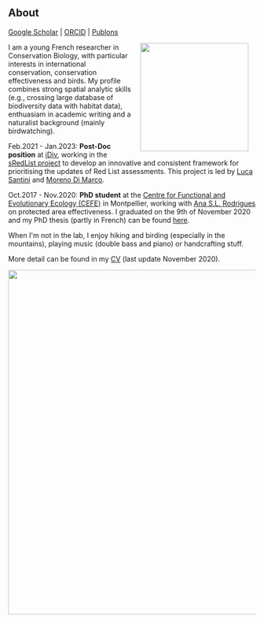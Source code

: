 ## About
[Google Scholar](https://scholar.google.com/citations?user=t42adKwAAAAJ&hl=fr&oi=sra)  \|  [ORCID](https://orcid.org/0000-0003-0850-883X)  \|  [Publons](https://publons.com/researcher/1605670/victor-cazalis/)

<img style="padding: 0 15px; float: right;" src="https://victorcazalis.github.io/Victor3.JPG"  align="right" width="220">

I am a young French researcher in Conservation Biology, with particular interests in international conservation, conservation effectiveness and birds. My profile combines strong spatial analytic skills (e.g., crossing large database of biodiversity data with habitat data), enthuasiam in academic writing and a naturalist background (mainly birdwatching).

Feb.2021 - Jan.2023: **Post-Doc position** at [iDiv](https://www.idiv.de/en/sdiv.html), working in the [sRedList project](https://www.idiv.de/en/sredlist.html) to develop an innovative and consistent framework for prioritising the updates of Red List assessments. This project is led by [Luca Santini](http://lucasantini.com/) and [Moreno Di Marco](https://www.biodiversitychange.com).

Oct.2017 - Nov.2020: **PhD student** at the [Centre for Functional and Evolutionary Ecology (CEFE)](https://www.cefe.cnrs.fr/en/) in Montpellier, working with [Ana S.L. Rodrigues](https://www.cefe.cnrs.fr/fr/recherche/bc/dpb/862-c/228-ana-rodrigues) on protected area effectiveness. I graduated on the 9th of November 2020 and my PhD thesis (partly in French) can be found [here](http://theses.fr/2020MONTG019/document).

When I'm not in the lab, I enjoy hiking and birding (especially in the mountains), playing music (double bass and piano) or handcrafting stuff.

More detail can be found in my [CV](/CV_website.pdf) (last update November 2020).



<img src="https://victorcazalis.github.io/Bouirex2.JPG"  align="center" width="700">
